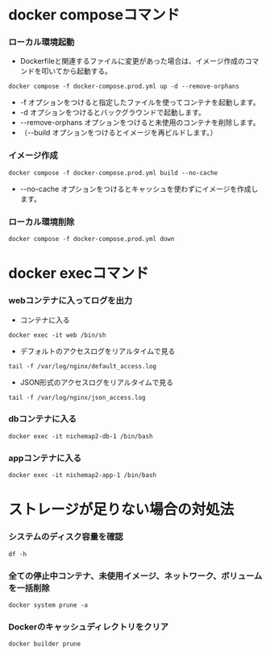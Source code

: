 # docker composeコマンド

### ローカル環境起動
- Dockerfileと関連するファイルに変更があった場合は、イメージ作成のコマンドを叩いてから起動する。
```
docker compose -f docker-compose.prod.yml up -d --remove-orphans
```
- -f オプションをつけると指定したファイルを使ってコンテナを起動します。
- -d オプションをつけるとバックグラウンドで起動します。
- --remove-orphans オプションをつけると未使用のコンテナを削除します。
- （--build オプションをつけるとイメージを再ビルドします。）

### イメージ作成
```
docker compose -f docker-compose.prod.yml build --no-cache
```
- --no-cache オプションをつけるとキャッシュを使わずにイメージを作成します。

### ローカル環境削除
```
docker compose -f docker-compose.prod.yml down
```
# docker execコマンド

### webコンテナに入ってログを出力
- コンテナに入る
```
docker exec -it web /bin/sh
```

- デフォルトのアクセスログをリアルタイムで見る
```
tail -f /var/log/nginx/default_access.log
```

- JSON形式のアクセスログをリアルタイムで見る
```
tail -f /var/log/nginx/json_access.log
```

### dbコンテナに入る
```
docker exec -it nichemap2-db-1 /bin/bash
```

### appコンテナに入る
```
docker exec -it nichemap2-app-1 /bin/bash
```
# ストレージが足りない場合の対処法

### システムのディスク容量を確認
```
df -h
```

### 全ての停止中コンテナ、未使用イメージ、ネットワーク、ボリュームを一括削除
```
docker system prune -a
```

### Dockerのキャッシュディレクトリをクリア
```
docker builder prune
```
